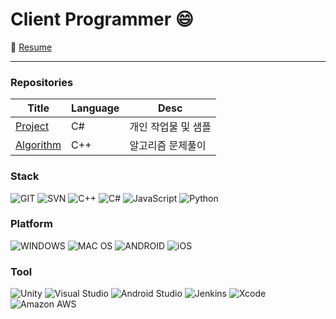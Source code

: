 # Client Programmer 😄

💬 [Resume](https://ge1204h.github.io/)

---
### Repositories
Title | Language | Desc 
--- | --- | --- 
[Project](https://github.com/ge1204h/Sample) | C# | 개인 작업물 및 샘플
[Algorithm](https://github.com/ge1204h/Algorithm) | C++ | 알고리즘 문제풀이

### Stack
![GIT](https://img.shields.io/badge/-GIT-ff6b5b?style=for-the-badge&logo=git&logoColor=white)
![SVN](https://img.shields.io/badge/-SVN-809cc9?style=for-the-badge&logo=Subversion&logoColor=white)
![C++](https://img.shields.io/badge/-C++-00599c?style=for-the-badge&logo=C%2B%2B&logoColor=white)
![C#](https://img.shields.io/badge/-C%23-239120?style=for-the-badge&logo=C%20Sharp&logoColor=white)
![JavaScript](https://img.shields.io/badge/-JavaScript-f7df1e?style=for-the-badge&logo=JavaScript&logoColor=black)
![Python](https://img.shields.io/badge/-Python-3776ab?style=for-the-badge&logo=Python&logoColor=white)

### Platform
![WINDOWS](https://img.shields.io/badge/-WINDOWS-0089d6?style=for-the-badge&logo=Windows&logoColor=white)
![MAC OS](https://img.shields.io/badge/-MAC%20OS-000000?style=for-the-badge&logo=macOS&logoColor=white)
![ANDROID](https://img.shields.io/badge/-ANDROID-3ddc84?style=for-the-badge&logo=Android&logoColor=white)
![iOS](https://img.shields.io/badge/-iOS-000000?style=for-the-badge&logo=iOS&logoColor=white)

### Tool
![Unity](https://img.shields.io/badge/-Unity-000000?style=for-the-badge&logo=Unity&logoColor=white)
![Visual Studio](https://img.shields.io/badge/-Visual%20Studio-5c2d91?style=for-the-badge&logo=Visual%20Studio&logoColor=white)
![Android Studio](https://img.shields.io/badge/-Android%20Studio-3ddc84?style=for-the-badge&logo=Android%20Studio&logoColor=white)
![Jenkins](https://img.shields.io/badge/-Jenkins-d24939?style=for-the-badge&logo=Jenkins&logoColor=white)
![Xcode](https://img.shields.io/badge/-Xcode-1575f9?style=for-the-badge&logo=Xcode&logoColor=white)
![Amazon AWS](https://img.shields.io/badge/-Amazon%20AWS-232f3e?style=for-the-badge&logo=Amazon%20AWS&logoColor=white)

<!-- 주석 시작
**ge1204h/ge1204h** is a ✨ _special_ ✨ repository because its `README.md` (this file) appears on your GitHub profile.

Here are some ideas to get you started:

- 🔭 I’m currently working on ...
- 🌱 I’m currently learning ...
- 👯 I’m looking to collaborate on ...
- 🤔 I’m looking for help with ...
- 💬 Ask me about ...
- 📫 How to reach me: ...
- 😄 Pronouns: ...
- ⚡ Fun fact: ...
- 👋
- 😀

### 💬Commit Style
```
Type: 제목(Title)

본문(Body)

꼬리말(Footer) : 생략가능
```
Type | Desc 
--- | --- 
feat | 새로운 기능을 추가할 경우
fix | 버그를 고친 경우
docs | 문서 수정한 경우
style | 코드 포맷 변경, 세미 콜론 누락, 코드 수정이 없는 경우
refactor | 프로덕션 코드 리팩토링
test | 테스트 추가, 테스트 리팩토링 (프로덕션 코드 변경 없음)
chore | 빌드 테스크 업데이트, 패키지 매니저 설정할 경우 (프로덕션 코드 변경 없음)

---

-->
